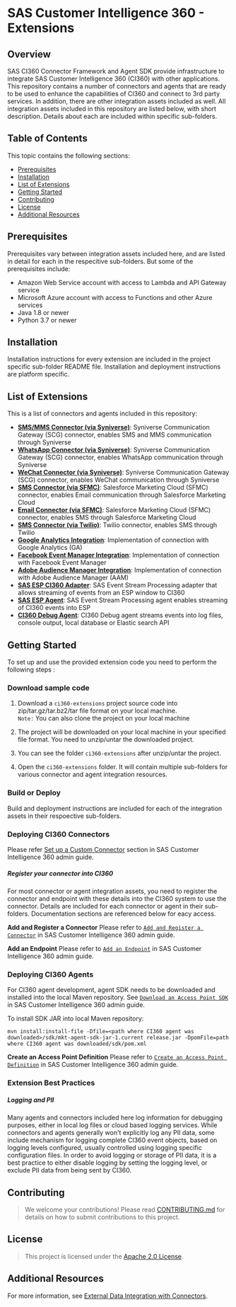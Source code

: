 # SAS Customer Intelligence 360 - Extensions


## Overview
SAS CI360 Connector Framework and Agent SDK provide infrastructure to integrate SAS Customer Intelligence 360 (CI360) with other applications. This repository contains a number of connectors and agents that are ready to be used to enhance the capabilities of CI360 and connect to 3rd party services. In addition, there are other integration assets included as well. All integration assets included in this repository are listed below, with short description. Details about each are included within specific sub-folders.

## Table of Contents

This topic contains the following sections:
* <a href="#prerequisites">Prerequisites</a>
* <a href="#installation">Installation</a>
* <a href="#list-of-extensions">List of Extensions</a>
* <a href="#getting-started">Getting Started</a>
* <a href="#contributing">Contributing</a>
* <a href="#license">License</a>
* <a href="#resources">Additional Resources</a>

## Prerequisites

Prerequisites vary between integration assets included here, and are listed in detail for each in the respecitive sub-folders. But some of the prerequisites include:
- Amazon Web Service account with access to Lambda and API Gateway service
- Microsoft Azure account with access to Functions and other Azure services
- Java 1.8 or newer
- Python 3.7 or newer

## Installation

Installation instructions for every extension are included in the project specific sub-folder README file. Installation and deployment instructions are platform specific.

## List of Extensions

This is a list of connectors and agents included in this repository:
- [__SMS/MMS Connector (via Syniverse)__](code/ci360-scg-connector): Syniverse Communication Gateway (SCG) connector, enables SMS and MMS communication through Syniverse
- [__WhatsApp Connector (via Syniverse)__](code/ci360-scg-connector): Syniverse Communication Gateway (SCG) connector, enables WhatsApp communication through Syniverse
- [__WeChat Connector (via Syniverse)__](code/ci360-scg-connector): Syniverse Communication Gateway (SCG) connector, enables WeChat communication through Syniverse
- [__SMS Connector (via SFMC)__](code/i360-sfmc-connector): Salesforce Marketing Cloud (SFMC) connector, enables Email communication through Salesforce Marketing Cloud
- [__Email Connector (via SFMC)__](code/ci360-sfmc-connector): Salesforce Marketing Cloud (SFMC) connector, enables SMS through Salesforce Marketing Cloud
- [__SMS Connector (via Twilio)__](code/ci360-twilio-connector): Twilio connector, enables SMS through Twilio
- [__Google Analytics Integration__](code/google-analytics-integration): Implementation of connection with Google Analytics (GA)
- [__Facebook Event Manager Integration__](code/facebook-event-manager-integration): Implementation of connection with Facebook Event Manager
- [__Adobe Audience Manager Integration__](code/adobe-audience-manager-integration): Implementation of connection with Adobe Audience Manager (AAM)
- [__SAS ESP CI360 Adapter__](code/esp-ci360-adapter): SAS Event Stream Processing adapter that allows streaming of events from an ESP window to CI360
- [__SAS ESP Agent__](code/ci360-esp-agent): SAS Event Stream Processing agent enables streaming of CI360 events into ESP
- [__CI360 Debug Agent__](code/ci360-debug-agent): CI360 Debug agent streams events into log files, console output, local database or Elastic search API

## Getting Started

To set up and use the provided extension code you need to perform the following steps :

### Download sample code
1. Download a `ci360-extensions` project source code into zip/tar.gz/tar.bz2/tar file format on your local machine.<br/>
   `Note:` You can also clone the project on your local machine

2. The project will be downloaded on your local machine in your specified file format. You need to unzip/untar the downloaded project.  

3. You can see the folder `ci360-extensions` after unzip/untar the project.

4. Open the `ci360-extensions` folder. It will contain multiple sub-folders for various connector and agent integration resources.

### Build or Deploy
Build and deployment instructions are included for each of the integration assets in their respoective sub-folders.


### Deploying CI360 Connectors
Please refer [Set up a Custom Connector](https://go.documentation.sas.com/doc/en/cintcdc/production.a/cintag/ext-connectors-custom.htm) section in SAS Customer Intelligence 360 admin guide.

##### Register your connector into CI360

For most connector or agent integration assets, you need to register the connector and endpoint with these details into the CI360 system to use the connector. Details are included for each connector or agent in their sub-folders. Documentation sections are referenced below for eacy access.

**Add and Register a Connector**
Please refer to [`Add and Register a Connector`](https://go.documentation.sas.com/doc/en/cintcdc/production.a/cintag/ext-connectors-add.htm) in SAS Customer Intelligence 360 admin guide.

**Add an Endpoint**
Please refer to [`Add an Endpoint`](https://go.documentation.sas.com/doc/en/cintcdc/production.a/cintag/ext-connectors-add-endpoint.htm) in SAS Customer Intelligence 360 admin guide.

### Deploying CI360 Agents

For CI360 agent development, agent SDK needs to be downloaded and installed into the local Maven repository. See [`Download an Access Point SDK`](https://go.documentation.sas.com/doc/en/cintcdc/production.a/cintag/extapi-config-downloadsdk.htm) in SAS Customer Intelligence 360 admin guide.

To install SDK JAR into local Maven repository:
```
mvn install:install-file -Dfile=<path where CI360 agent was downloaded>/sdk/mkt-agent-sdk-jar-1.current release.jar -DpomFile=path where CI360 agent was downloaded/sdk/pom.xml
```

**Create an Access Point Definition**
Please refer to [`Create an Access Point Definition`](https://go.documentation.sas.com/doc/en/cintcdc/production.a/cintag/extapi-config-agentdefa.htm) in SAS Customer Intelligence 360 admin guide.

### Extension Best Practices

##### Logging and PII

Many agents and connectors included here log information for debugging purposes, either in local log files or cloud based logging services. While connectors and agents generally won't explicitly log any PII data, some include mechanism for logging complete CI360 event objects, based on logging levels configured, usually controlled using logging specific configuration files. In order to avoid logging or storage of PII data, it is a best practice to either disable logging by setting the logging level, or exclude PII data from being sent by CI360.

## Contributing

> We welcome your contributions! Please read [CONTRIBUTING.md](CONTRIBUTING.md) for details on how to submit contributions to this project. 


## License

> This project is licensed under the [Apache 2.0 License](LICENSE).


## Additional Resources

For more information, see [External Data Integration with Connectors](http://documentation.sas.com/?cdcId=cintcdc&cdcVersion=production.a&docsetId=cintag&docsetTarget=ext-connectors-manage.htm&locale=en#p0uwf5nm4rrkn1n1gwrm03rh911r).